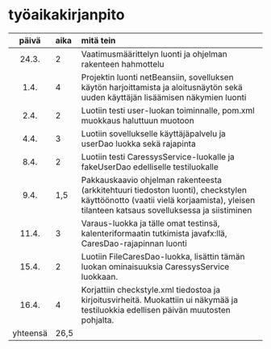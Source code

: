 # työaikakirjanpito

| päivä | aika | mitä tein  |
| :----:|:-----| :-----|
| 24.3. | 2    | Vaatimusmäärittelyn luonti ja ohjelman rakenteen hahmottelu |
| 1.4. |   4  | Projektin luonti netBeansiin, sovelluksen käytön harjoittamista ja aloitusnäytön sekä uuden käyttäjän lisäämisen näkymien luonti |
| 2.4.  |   2   | Luotiin testi user-luokan toiminnalle, pom.xml muokkaus haluttuun muotoon |
| 4.4.  |   3   | Luotiin sovellukselle käyttäjäpalvelu ja userDao luokka sekä rajapinta |
| 8.4.  |   2   | Luotiin testi CaressysService-luokalle ja fakeUserDao edelliselle testiluokalle |
| 9.4.  |  1,5  | Pakkauskaavio ohjelman rakenteesta (arkkitehtuuri tiedoston luonti), checkstylen käyttöönotto (vaatii vielä korjaamista), yleisen tilanteen katsaus sovelluksessa ja siistiminen|
| 11.4. |  3  | Varaus-luokka ja tälle omat testinsä, kalenteriformaatin tutkimista javafx:llä, CaresDao-rajapinnan luonti |
| 15.4. |  2  | Luotiin FileCaresDao-luokka, lisättin tämän luokan ominaisuuksia CaressysService luokkaan. |
| 16.4. |  4  | Korjattiin checkstyle.xml tiedostoa ja kirjoitusvirheitä. Muokattiin ui näkymää ja testiluokkia edellisen päivän muutosten pohjalta. |
|yhteensä| 26,5|
